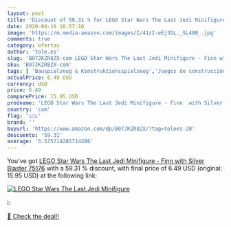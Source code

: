 ```yaml
---
layout: post
title: 'Discount of 59.31 % for LEGO Star Wars The Last Jedi Minifigure '
date: 2020-04-16 16:57:16
image: 'https://m.media-amazon.com/images/I/41zI-eEj3GL._SL400_.jpg'
comments: true
category: ofertas
author: 'tole.es'
slug: 'B07JKZR8ZX-com LEGO Star Wars The Last Jedi Minifigure - Finn with...'
sku: 'B07JKZR8ZX-com'
tags: [ 'Bauspielzeug & Konstruktionsspielzeug','Juegos de construcción para niños','Juguetes','Juguetes y juegos','Spielzeug','lego', ]
actualPrice: 6.49 USD
currency: USD
price: 6.49
comparePrice: 15.95 USD
prodname: 'LEGO Star Wars The Last Jedi Minifigure - Finn  with Silver Blaster  75176'
country: 'com'
flag: '🇺🇸'
brand: ''
buyurl: 'https://www.amazon.com/dp/B07JKZR8ZX/?tag=tolees-20'
descuento: '59.31'
average: '5.575714285714286'
---
```


You've got [LEGO Star Wars The Last Jedi Minifigure - Finn  with Silver Blaster  75176](https://www.amazon.com/dp/B07JKZR8ZX/?tag=tolees-20) with a  59.31 % discount, with final price of 6.49 USD (original: 15.95 USD) at the following link:

[![LEGO Star Wars The Last Jedi Minifigure ](https://m.media-amazon.com/images/I/41zI-eEj3GL._SL400_.jpg)](https://www.amazon.com/dp/B07JKZR8ZX/?tag=tolees-20)

ℹ️:


[🛒 Check the deal!!](https://www.amazon.com/dp/B07JKZR8ZX/?tag=tolees-20)
